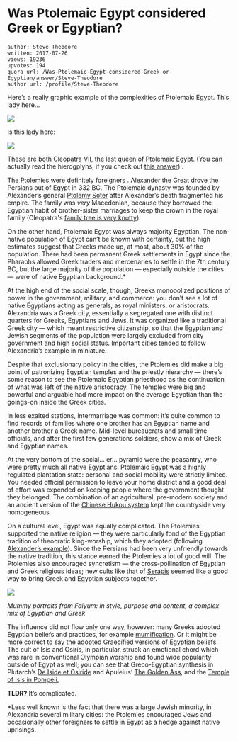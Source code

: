 # Was Ptolemaic Egypt considered Greek or Egyptian?

	author: Steve Theodore
	written: 2017-07-26
	views: 19236
	upvotes: 194
	quora url: /Was-Ptolemaic-Egypt-considered-Greek-or-Egyptian/answer/Steve-Theodore
	author url: /profile/Steve-Theodore


Here’s a really graphic example of the complexities of Ptolemaic Egypt. This lady here…

![](https://qph.fs.quoracdn.net/main-qimg-08c7a3482e1eefaeae6ed2c329118c69-c)

Is this lady here:

![](https://qph.fs.quoracdn.net/main-qimg-b1287513817e83a122311e44457a8656)

These are both [Cleopatra VII](http://www.smithsonianmag.com/history/who-was-cleopatra-151356013/), the last queen of Ptolemaic Egypt. (You can actually read the hierogplyhs, if you check out [this answer](https://www.quora.com/How-were-the-Hieroglyphics-deciphered/answer/Steve-Theodore)) .

The Ptolemies were definitely foreigners . Alexander the Great drove the Persians out of Egypt in 332 BC. The Ptolemaic dynasty was founded by Alexander’s general [Ptolemy Soter](http://www.ancient.eu/Ptolemy_I/) after Alexander’s death fragmented his empire. The family was _very_  Macedonian, because they borrowed the Egyptian habit of brother-sister marriages to keep the crown in the royal family (Cleopatra's [family tree is very knotty](http://the-girls361.weebly.com/cleopatras-family-tree.html)).

On the other hand, Ptolemaic Egypt was always majority Egyptian. The non-native population of Egypt can’t be known with certainty, but the high estimates suggest that Greeks made up, at most, about 30% of the population. There had been permanent Greek settlements in Egypt since the Pharaohs allowed Greek traders and mercenaries to settle in the 7th century BC, but the large majority of the population — especially outside the cities — were of native Egyptian background.*

At the high end of the social scale, though, Greeks monopolized positions of power in the government, military, and commerce: you don’t see a lot of native Egyptians acting as generals, as royal ministers, or aristocrats. Alexandria was a Greek city, essentially a segregated one with distinct quarters for Greeks, Egyptians and Jews. It was organized like a traditional Greek city — which meant restrictive citizenship, so that the Egyptian and Jewish segments of the population were largely excluded from city government and high social status. Important cities tended to follow Alexandria’s example in miniature.

Despite that exclusionary policy in the cities, the Ptolemies did make a big point of patronizing Egyptian temples and the priestly hierarchy — there’s some reason to see the Ptolemaic Egyptian priesthood as the continuation of what was left of the native aristocracy. The temples were big and powerful and arguable had more impact on the average Egyptian than the goings-on inside the Greek cities.

In less exalted stations, intermarriage was common: it’s quite common to find records of families where one brother has an Egyptian name and another brother a Greek name. Mid-level bureaucrats and small time officials, and after the first few generations soldiers, show a mix of Greek and Egyptian names.

At the very bottom of the social… er… pyramid were the peasantry, who were pretty much all native Egyptians. Ptolemaic Egypt was a highly regulated plantation state: personal and social mobility were strictly limited. You needed official permission to leave your home district and a good deal of effort was expended on keeping people where the government thought they belonged. The combination of an agricultural, pre-modern society and an ancient version of the [Chinese Hukou system](https://www.thoughtco.com/chinas-hukou-system-1434424) kept the countryside very homogeneous.

On a cultural level, Egypt was equally complicated. The Ptolemies supported the native religion — they were particularly fond of the Egyptian tradition of theocratic king-worship, which they adopted (following [Alexander’s example](https://www.quora.com/Why-did-Alexander-have-to-make-the-long-journey-to-Siwa-which-is-out-of-his-way-to-Persia-How-can-he-know-the-outcome-if-he-just-improvised)). Since the Persians had been very unfriendly towards the native tradition, this stance earned the Ptolemies a lot of good will. The Ptolemies also encouraged syncretism — the cross-pollination of Egyptian and Greek religious ideas; new cults like that of [Serapis](https://en.wikipedia.org/wiki/Serapis) seemed like a good way to bring Greek and Egyptian subjects together.

![](https://qph.fs.quoracdn.net/main-qimg-a4826bf72b1e450474b97930495e8635)

_Mummy portraits from Faiyum: in style, purpose and content, a complex mix of Egyptian and Greek_ 

The influence did not flow only one way, however: many Greeks adopted Egyptian beliefs and practices, for example [mumification](https://mikedashhistory.com/2014/12/16/the-fayum-mummy-portraits/). Or it might be more correct to say the adopted Graecified versions of Egyptian beliefs. The cult of Isis and Osiris, in particular, struck an emotional chord which was rare in conventional Olympian worship and found wide popularity outside of Egypt as well; you can see that Greco-Egyptian synthesis in Plutarch’s [De Iside et Osiride](http://www.perseus.tufts.edu/hopper/text?doc=Perseus%3Atext%3A2008.01.0239) and Apuleius’ [The Golden Ass](http://www.unrv.com/book-review/the-golden-ass.php), and the [Temple of Isis in Pompeii.](https://en.wikipedia.org/wiki/Temple_of_Isis_(Pompeii))

__TLDR?__  It’s complicated.



*Less well known is the fact that there was a large Jewish minority, in Alexandria several military cities: the Ptolemies encouraged Jews and occasionally other foreigners to settle in Egypt as a hedge against native uprisings.

